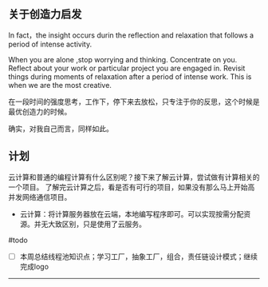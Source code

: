 ## 关于创造力启发
In fact，the insight occurs durin the reflection and relaxation that follows a period of intense activity.

When you are alone ,stop worrying and thinking.
Concentrate on you. 
Reflect about your work or particular project you are engaged in.
Revisit things during moments of relaxation after a period of intense work.
This  is when we are the most creative.


在一段时间的强度思考，工作下，停下来去放松，只专注于你的反思，这个时候是最优创造力的时候。

确实，对我自己而言，同样如此。





## 计划

云计算和普通的编程计算有什么区别呢？接下来了解云计算，尝试做有计算相关的一个项目。 了解完云计算之后，看是否有可行的项目，如果没有那么马上开始高并发网络通信项目。

- 云计算：将计算服务器放在云端，本地编写程序即可。可以实现按需分配资源。并无大致区别，只是使用了云服务。

#todo 
- [ ] 本周总结线程池知识点；学习工厂，抽象工厂，组合，责任链设计模式；继续完成logo

--- 

